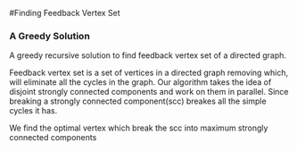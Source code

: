 #Finding Feedback Vertex Set 

### A Greedy Solution

A greedy recursive solution to find feedback vertex set of a directed graph.


Feedback vertex set is a set of vertices in a directed graph removing which, will eliminate 
all the cycles in the graph. Our algorithm takes the idea of disjoint strongly connected components
and work on them in parallel. Since breaking a strongly connected component(scc) breakes all the simple 
cycles it has.


We find the optimal vertex which break the scc into maximum strongly connected components
